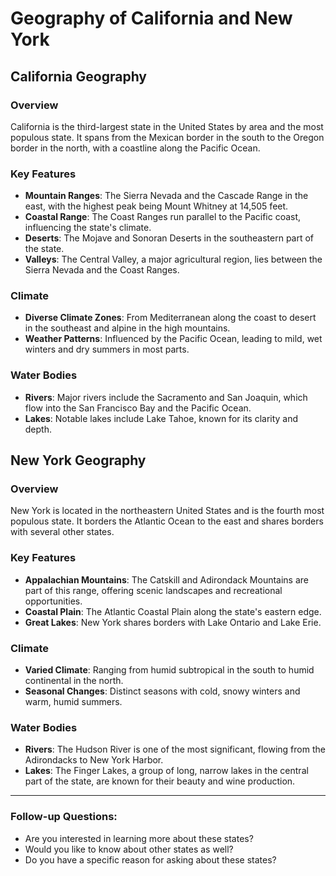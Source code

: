 # Geography of California and New York

## California Geography

### Overview
California is the third-largest state in the United States by area and the most populous state. It spans from the Mexican border in the south to the Oregon border in the north, with a coastline along the Pacific Ocean.

### Key Features
- **Mountain Ranges**: The Sierra Nevada and the Cascade Range in the east, with the highest peak being Mount Whitney at 14,505 feet.
- **Coastal Range**: The Coast Ranges run parallel to the Pacific coast, influencing the state's climate.
- **Deserts**: The Mojave and Sonoran Deserts in the southeastern part of the state.
- **Valleys**: The Central Valley, a major agricultural region, lies between the Sierra Nevada and the Coast Ranges.

### Climate
- **Diverse Climate Zones**: From Mediterranean along the coast to desert in the southeast and alpine in the high mountains.
- **Weather Patterns**: Influenced by the Pacific Ocean, leading to mild, wet winters and dry summers in most parts.

### Water Bodies
- **Rivers**: Major rivers include the Sacramento and San Joaquin, which flow into the San Francisco Bay and the Pacific Ocean.
- **Lakes**: Notable lakes include Lake Tahoe, known for its clarity and depth.

## New York Geography

### Overview
New York is located in the northeastern United States and is the fourth most populous state. It borders the Atlantic Ocean to the east and shares borders with several other states.

### Key Features
- **Appalachian Mountains**: The Catskill and Adirondack Mountains are part of this range, offering scenic landscapes and recreational opportunities.
- **Coastal Plain**: The Atlantic Coastal Plain along the state's eastern edge.
- **Great Lakes**: New York shares borders with Lake Ontario and Lake Erie.

### Climate
- **Varied Climate**: Ranging from humid subtropical in the south to humid continental in the north.
- **Seasonal Changes**: Distinct seasons with cold, snowy winters and warm, humid summers.

### Water Bodies
- **Rivers**: The Hudson River is one of the most significant, flowing from the Adirondacks to New York Harbor.
- **Lakes**: The Finger Lakes, a group of long, narrow lakes in the central part of the state, are known for their beauty and wine production.

---

### Follow-up Questions:
- Are you interested in learning more about these states?
- Would you like to know about other states as well?
- Do you have a specific reason for asking about these states?

